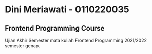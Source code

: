# Dini Meriawati - 0110220035
## Frontend Programming Course
Ujian Akhir Semester mata kuliah Frontend Programming 2021/2022 semester genap.
